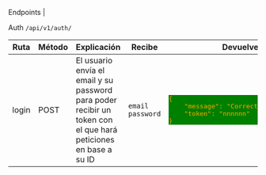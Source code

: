 Endpoints |

Auth
`/api/v1/auth/`

<!-- 
| Ruta                                                      | Método | Explicación                                                                                                     | Recibe                  | Devuelve | Status |
| ----------------------------------------------------------- | --------- | ------------------------------------------------------------------------------------------------------------------ | ------------------------- | ---------- | -------- |
| login                                                     | POST    | El usuario envía el email y su password para poder recibir un token con el que hará peticiones en base a su ID | `email` <br/>`password` | ```{ "message": "Correct credentials", "token": "nnnnnn" }``` | ---     |                                                                                                                  |                         |          |        |
| me                                                        | GET     | ---                                                                                                              | ---                     | ---      | ---    |
| change-pass                                               | POST    | ---                                                                                                              | ---                     | ---      | ---    |

com -->

<style>
    pre{background-color:green;}
</style>

<table>
    <thead>
        <tr>
            <th>Ruta</th>
            <th>Método</th>
            <th>Explicación</th>
            <th>Recibe</th>
            <th>Devuelve</th>
            <th>Status</th>
        </tr>
    </thead>
    <tbody>
        <tr>
            <td>login</td>
            <td>POST</td>
            <td>El usuario envía el email y su password para poder recibir un token con el que hará peticiones en base a su ID</td>
            <td><code>email</code> <br/><code>password</code></td>
            <td>
            <pre style="color:orange;">
{
    "message": "Correct credentials",
    "token": "nnnnnn"
}</pre>
            </td>
            <td>200</td>
        </tr>
    </tbody>
</table>
